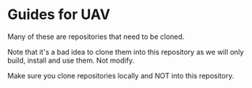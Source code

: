 # Guides for UAV

Many of these are repositories that need to be cloned.

Note that it's a bad idea to clone them into this repository as we will only build, install and use them. Not modify.

Make sure you clone repositories locally and NOT into this repository.
